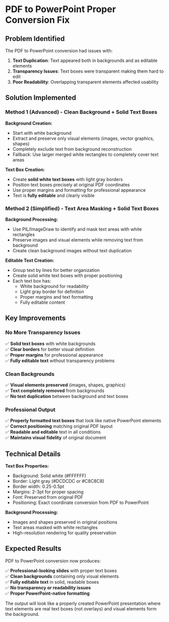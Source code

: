 # PDF to PowerPoint Proper Conversion Fix

## Problem Identified

The PDF to PowerPoint conversion had issues with:

1. **Text Duplication**: Text appeared both in backgrounds and as editable elements
2. **Transparency Issues**: Text boxes were transparent making them hard to edit
3. **Poor Readability**: Overlapping transparent elements affected usability

## Solution Implemented

### Method 1 (Advanced) - Clean Background + Solid Text Boxes

**Background Creation:**
- Start with white background
- Extract and preserve only visual elements (images, vector graphics, shapes) 
- Completely exclude text from background reconstruction
- Fallback: Use larger merged white rectangles to completely cover text areas

**Text Box Creation:**
- Create **solid white text boxes** with light gray borders
- Position text boxes precisely at original PDF coordinates
- Use proper margins and formatting for professional appearance
- Text is **fully editable** and clearly visible

### Method 2 (Simplified) - Text Area Masking + Solid Text Boxes

**Background Processing:**
- Use PIL/ImageDraw to identify and mask text areas with white rectangles
- Preserve images and visual elements while removing text from background
- Create clean background images without text duplication

**Editable Text Creation:**
- Group text by lines for better organization
- Create solid white text boxes with proper positioning
- Each text box has:
  - White background for readability
  - Light gray border for definition
  - Proper margins and text formatting
  - Fully editable content

## Key Improvements

### No More Transparency Issues
✅ **Solid text boxes** with white backgrounds  
✅ **Clear borders** for better visual definition  
✅ **Proper margins** for professional appearance  
✅ **Fully editable text** without transparency problems  

### Clean Backgrounds
✅ **Visual elements preserved** (images, shapes, graphics)  
✅ **Text completely removed** from backgrounds  
✅ **No text duplication** between background and text boxes  

### Professional Output
✅ **Properly formatted text boxes** that look like native PowerPoint elements  
✅ **Correct positioning** matching original PDF layout  
✅ **Readable and editable** text in all conditions  
✅ **Maintains visual fidelity** of original document  

## Technical Details

**Text Box Properties:**
- Background: Solid white (#FFFFFF)
- Border: Light gray (#DCDCDC or #C8C8C8) 
- Border width: 0.25-0.5pt
- Margins: 2-3pt for proper spacing
- Font: Preserved from original PDF
- Positioning: Exact coordinate conversion from PDF to PowerPoint

**Background Processing:**
- Images and shapes preserved in original positions
- Text areas masked with white rectangles
- High-resolution rendering for quality preservation

## Expected Results

PDF to PowerPoint conversion now produces:

✅ **Professional-looking slides** with proper text boxes  
✅ **Clean backgrounds** containing only visual elements  
✅ **Fully editable text** in solid, readable boxes  
✅ **No transparency or readability issues**  
✅ **Proper PowerPoint-native formatting**  

The output will look like a properly created PowerPoint presentation where text elements are real text boxes (not overlays) and visual elements form the background.
